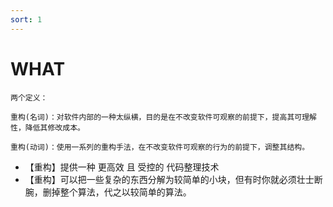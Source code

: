 ```yaml
---
sort: 1
---
```


# WHAT

```tip
两个定义：

重构(名词)：对软件内部的一种太纵横，目的是在不改变软件可观察的前提下，提高其可理解性，降低其修改成本。

重构(动词)：使用一系列的重构手法，在不改变软件可观察的行为的前提下，调整其结构。
```

* 【重构】提供一种 更高效 且 受控的 代码整理技术
* 【重构】可以把一些复杂的东西分解为较简单的小块，但有时你就必须壮士断腕，删掉整个算法，代之以较简单的算法。